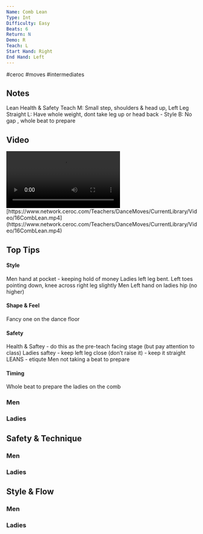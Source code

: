 ```yaml
---
Name: Comb Lean
Type: Int
Difficulty: Easy
Beats: 6
Return: N
Demo: R
Teach: L
Start Hand: Right
End Hand: Left
---
```


#ceroc #moves #intermediates
## Notes
Lean Health & Safety Teach
M: Small step, shoulders &amp; head up, Left Leg Straight
L: Have whole weight, dont take leg up or head back - Style
B: No gap , whole beat to prepare

## Video
<video controls>
    <source src="https://www.network.ceroc.com/Teachers/DanceMoves/CurrentLibrary/Video/16CombLean.mp4" type="video/mp4">
    
</video>
[https://www.network.ceroc.com/Teachers/DanceMoves/CurrentLibrary/Video/16CombLean.mp4](https://www.network.ceroc.com/Teachers/DanceMoves/CurrentLibrary/Video/16CombLean.mp4)


## Top Tips

#### Style
Men hand at pocket - keeping hold of money
Ladies left leg bent. Left toes pointing down, knee across right leg slightly 
Men Left hand on ladies hip (no higher)

#### Shape & Feel
Fancy one on the dance floor

#### Safety
Health &amp; Saftey - do this as the pre-teach facing stage (but pay attention to class)
Ladies saftey - keep left leg close (don’t raise it) - keep it straight
LEANS - etiqute
Men not taking a beat to prepare

#### Timing
Whole beat to prepare the ladies on the comb

### Men

### Ladies

## Safety & Technique
### Men

### Ladies

## Style & Flow


### Men

### Ladies


